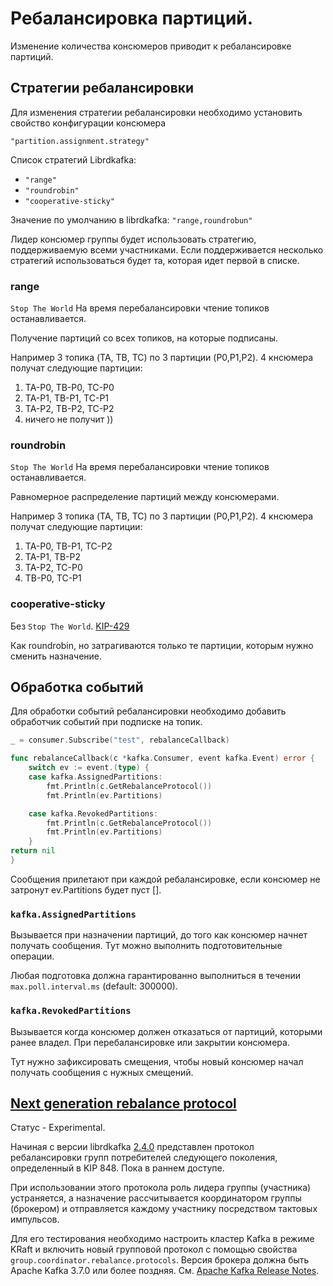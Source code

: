 # Ребалансировка партиций.
Изменение количества консюмеров приводит к ребалансировке партиций.

## Стратегии ребалансировки
Для изменения стратегии ребалансировки необходимо установить свойство конфигурации консюмера
```
"partition.assignment.strategy"
```

Список стратегий Librdkafka:
- `"range"`
- `"roundrobin"`
- `"cooperative-sticky"`

Значение по умолчанию в librdkafka:
`"range,roundrobun"`

Лидер консюмер группы будет использовать стратегию, поддерживаемую всеми участниками.
Если поддерживается несколько стратегий использоваться будет та, которая идет первой в списке.

### range
`Stop The World`
На время перебалансировки чтение топиков останавливается.

Получение партиций со всех топиков, на которые подписаны.

Например 3 топика (TA, TB, TC) по 3 партиции (P0,P1,P2).
4 кнсюмера получат следующие партиции:
1. TA-P0, TB-P0, TC-P0
2. TA-P1, TB-P1, TC-P1
3. TA-P2, TB-P2, TC-P2
4. ничего не получит ))
### roundrobin
`Stop The World`
На время перебалансировки чтение топиков останавливается.

Равномерное распределение партиций между консюмерами.

Например 3 топика (TA, TB, TC) по 3 партиции (P0,P1,P2).
4 кнсюмера получат следующие партиции:
1. TA-P0, TB-P1, TC-P2
2. TA-P1, TB-P2
3. TA-P2, TC-P0
4. TB-P0, TC-P1


### cooperative-sticky
Без `Stop The World`.
[KIP-429](https://cwiki.apache.org/confluence/display/KAFKA/KIP-429%3A+Kafka+Consumer+Incremental+Rebalance+Protocol)

Как roundrobin, но
затрагиваются только те партиции, которым нужно сменить назначение.

## Обработка событий
Для обработки событий ребалансировки необходимо добавить обработчик событий при подписке на топик.

```go
_ = consumer.Subscribe("test", rebalanceCallback)

func rebalanceCallback(c *kafka.Consumer, event kafka.Event) error {
    switch ev := event.(type) {
    case kafka.AssignedPartitions:
        fmt.Println(c.GetRebalanceProtocol())
        fmt.Println(ev.Partitions)

    case kafka.RevokedPartitions:
        fmt.Println(c.GetRebalanceProtocol())
        fmt.Println(ev.Partitions)
    }
return nil
}
```

Сообщения прилетают при каждой ребалансировке, если консюмер не затронут ev.Partitions будет пуст [].

### `kafka.AssignedPartitions`
Вызывается при назначении партиций, до того как консюмер начнет получать сообщения.
Тут можно выполнить подготовительные операции.

Любая подготовка должна гарантированно выполниться в течении `max.poll.interval.ms` (default: 300000).

### `kafka.RevokedPartitions`
Вызывается когда консюмер должен отказаться от партиций, которыми ранее владел. При перебалансировке или закрытии консюмера.

Тут нужно зафиксировать смещения, чтобы новый консюмер начал получать сообщения с нужных смещений.

## [Next generation rebalance protocol](https://github.com/confluentinc/librdkafka/blob/master/INTRODUCTION.md#next-generation-of-the-consumer-group-protocol-kip-848)
Статус - Experimental.

Начиная с версии librdkafka [2.4.0](https://github.com/confluentinc/librdkafka/releases/tag/v2.4.0) представлен протокол ребалансировки групп потребителей следующего поколения, определенный в KIP 848. Пока в раннем доступе.

При использовании этого протокола роль лидера группы (участника) устраняется, а назначение рассчитывается координатором группы (брокером) и отправляется каждому участнику посредством тактовых импульсов.

Для его тестирования необходимо настроить кластер Kafka в режиме KRaft и включить новый групповой протокол с помощью свойства `group.coordinator.rebalance.protocols`.
Версия брокера должна быть Apache Kafka 3.7.0 или более поздняя. См. [Apache Kafka Release Notes](https://cwiki.apache.org/confluence/display/KAFKA/The+Next+Generation+of+the+Consumer+Rebalance+Protocol+%28KIP-848%29+-+Early+Access+Release+Notes).